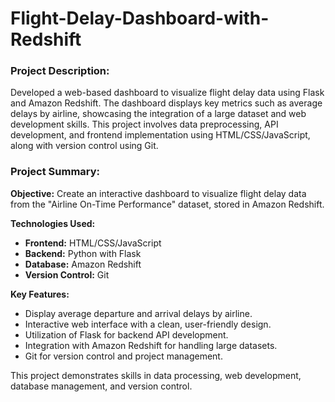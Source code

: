 # Flight-Delay-Dashboard-with-Redshift

### Project Description:
Developed a web-based dashboard to visualize flight delay data using Flask and Amazon Redshift. The dashboard displays key metrics such as average delays by airline, showcasing the integration of a large dataset and web development skills. This project involves data preprocessing, API development, and frontend implementation using HTML/CSS/JavaScript, along with version control using Git.

### Project Summary:
**Objective:** Create an interactive dashboard to visualize flight delay data from the "Airline On-Time Performance" dataset, stored in Amazon Redshift.

**Technologies Used:**
- **Frontend:** HTML/CSS/JavaScript
- **Backend:** Python with Flask
- **Database:** Amazon Redshift
- **Version Control:** Git

**Key Features:**
- Display average departure and arrival delays by airline.
- Interactive web interface with a clean, user-friendly design.
- Utilization of Flask for backend API development.
- Integration with Amazon Redshift for handling large datasets.
- Git for version control and project management.

This project demonstrates skills in data processing, web development, database management, and version control.

